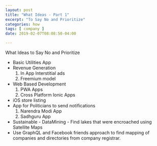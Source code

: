 ```yaml
---
layout: post
title: "What Ideas - Part 1"
excerpt: "To Say No and Prioritize"
categories: how
tags: [ company ]
date: 2019-02-07T08:08:50-04:00

---
```



What Ideas to Say No and Prioritize

* Basic Utilities App
* Revenue Generation
  1. In App Interstitial ads
  2. Freemium model
* Web Based Development
  1. PWA Apps
  2. Cross Platform Ionic Apps
* iOS store listing
* App for Politicians to send notifications
  1. Narendra Modi App
  2. Sadhguru App
* Sustainable - DataMining - Find lakes that were encroached using Satellite Maps
* Use GraphQL and Facebook friends approach to find mapping of companies and directories from company registrar.
